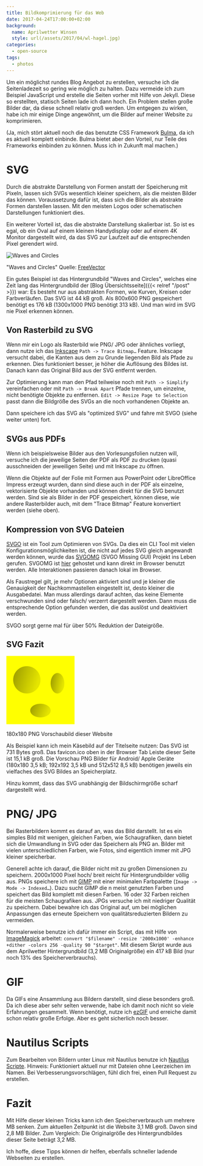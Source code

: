 ```yaml
---
title: Bildkomprimierung für das Web
date: 2017-04-24T17:00:00+02:00
background:
  name: Aprilwetter Winsen
  style: url(/assets/2017/04/wl-hagel.jpg)
categories:
  - open-source
tags:
  - photos
---
```


Um ein möglichst rundes Blog Angebot zu erstellen, versuche ich die Seitenladezeit so gering wie möglich zu halten.
Dazu vermeide ich zum Beispiel JavaScript und erstelle die Seiten vorher mit Hilfe von Jekyll.
Diese so erstellten, statisch Seiten lade ich dann hoch.
Ein Problem stellen große Bilder dar, da diese schnell relativ groß werden.
Um entgegen zu wirken, habe ich mir einige Dinge angewöhnt, um die Bilder auf meiner Website zu komprimieren.

(Ja, mich stört aktuell noch die das benutzte CSS Framework [Bulma](https://bulma.io), da ich es aktuell komplett einbinde.
Bulma bietet aber den Vorteil, nur Teile des Frameworks einbinden zu können.
Muss ich in Zukunft mal machen.)

# SVG

Durch die abstrakte Darstellung von Formen anstatt der Speicherung mit Pixeln, lassen sich SVGs wesentlich kleiner speichern, als die meisten Bilder das können.
Voraussetzung dafür ist, dass sich die Bilder als abstrakte Formen darstellen lassen.
Mit den meisten Logos oder schematischen Darstellungen funktioniert dies.

Ein weiterer Vorteil ist, das die abstrakte Darstellung skalierbar ist.
So ist es egal, ob ein Oval auf einem kleinen Handydisplay oder auf einem 4K Monitor dargestellt wird, da das SVG zur Laufzeit auf die entsprechenden Pixel gerendert wird.

![Waves and Circles](/assets/2017/03/waves-and-circles.svg)

"Waves and Circles" Quelle: [FreeVector](http://www.freevector.com/waves-and-circles)

Ein gutes Beispiel ist das Hintergrundbild "Waves and Circles", welches eine Zeit lang das Hintergrundbild der [Blog Übersichtsseite]({{< relref "/post" >}}) war: Es besteht nur aus abstrakten Formen, wie Kurven, Kreisen oder Farbverläufen.
Das SVG ist 44 kB groß.
Als 800x600 PNG gespeichert benötigt es 176 kB (1300x1000 PNG benötigt 313 kB).
Und man wird im SVG nie Pixel erkennen können.


## Von Rasterbild zu SVG

Wenn mir ein Logo als Rasterbild wie PNG/ JPG oder ähnliches vorliegt, dann nutze ich das [Inkscape](https://inkscape.org) `Path -> Trace Bitmap…` Feature.
Inkscape versucht dabei, die Kanten aus dem zu Grunde liegenden Bild als Pfade zu erkennen.
Dies funktioniert besser, je höher die Auflösung des Bildes ist.
Danach kann das Original Bild aus der SVG entfernt werden.

Zur Optimierung kann man den Pfad teilweise noch mit `Path -> Simplify` vereinfachen oder mit `Path -> Break Apart` Pfade trennen, um einzelne, nicht benötigte Objekte zu entfernen.
`Edit -> Resize Page to Selection` passt dann die Bildgröße des SVGs an die noch vorhandenen Objekte an.

Dann speichere ich das SVG als "optimized SVG" und fahre mit SVGO (siehe weiter unten) fort.

## SVGs aus PDFs

Wenn ich beispielsweise Bilder aus den Vorlesungsfolien nutzen will, versuche ich die jeweilige Seiten der PDF als PDF zu drucken (quasi ausschneiden der jeweiligen Seite) und mit Inkscape zu öffnen.

Wenn die Objekte auf der Folie mit Formen aus PowerPoint oder LibreOffice Impress erzeugt wurden, dann sind diese auch in der PDF als einzelne, vektorisierte Objekte vorhanden und können direkt für die SVG benutzt werden.
Sind sie als Bilder in der PDF gespeichert, können diese, wie andere Rasterbilder auch, mit dem "Trace Bitmap" Feature konvertiert werden (siehe oben).

## Kompression von SVG Dateien

[SVGO](https://github.com/svg/svgo) ist ein Tool zum Optimieren von SVGs.
Da dies ein CLI Tool mit vielen Konfigurationsmöglichkeiten ist, die nicht auf jedes SVG gleich angewandt werden können, wurde das [SVGOMG](https://github.com/jakearchibald/svgomg) (SVGO Missing GUI) Projekt ins Leben gerufen.
SVGOMG ist [hier](https://jakearchibald.github.io/svgomg/) gehostet und kann direkt im Browser benutzt werden.
Alle Interaktionen passieren danach lokal im Browser.

Als Faustregel gilt, je mehr Optionen aktiviert sind und je kleiner die Genauigkeit der Nachkommastellen eingestellt ist, desto kleiner die Ausgabedatei.
Man muss allerdings darauf achten, das keine Elemente verschwunden sind oder falsch/ verzerrt dargestellt werden.
Dann muss die entsprechende Option gefunden werden, die das auslöst und deaktiviert werden.

SVGO sorgt gerne mal für über 50% Reduktion der Dateigröße.

## SVG Fazit

![Käsebild Avatar](/apple-touch-icon.png)

180x180 PNG Vorschaubild dieser Website

Als Beispiel kann ich mein Käsebild auf der Titelseite nutzen: Das SVG ist 731 Bytes groß.
Das favicon.ico oben in der Browser Tab Leiste dieser Seite ist 15,1 kB groß.
Die Vorschau PNG Bilder für Android/ Apple Geräte (180x180 3,5 kB; 192x192 3,5 kB und 512x512 8,5 kB) benötigen jeweils ein vielfaches des SVG Bildes an Speicherplatz.

Hinzu kommt, dass das SVG unabhängig der Bildschirmgröße scharf dargestellt wird.

# PNG/ JPG

Bei Rasterbildern kommt es darauf an, was das Bild darstellt.
Ist es ein simples Bild mit wenigen, gleichen Farben, wie Schaugrafiken, dann bietet sich die Umwandlung in SVG oder das Speichern als PNG an.
Bilder mit vielen unterschiedlichen Farben, wie Fotos, sind eigentlich immer mit JPG kleiner speicherbar.

Generell achte ich darauf, die Bilder nicht mit zu großen Dimensionen zu speichern.
2000x1000 Pixel hoch/ breit reicht für Hintergrundbilder völlig aus.
PNGs speichere ich mit [GIMP](https://gimp.org) mit einer minimalen Farbpalette (`Image -> Mode -> Indexed…`).
Dazu sucht GIMP die n meist genutzten Farben und speichert das Bild komplett mit diesen Farben.
16 oder 32 Farben reichen für die meisten Schaugrafiken aus.
JPGs versuche ich mit niedriger Qualität zu speichern.
Dabei bewahre ich das Original auf, um bei möglichen Anpassungen das erneute Speichern von qualitätsreduzierten Bildern zu vermeiden.

Normalerweise benutze ich dafür immer ein Script, das mit Hilfe von [ImageMagick](https://imagemagick.org) arbeitet: `convert "$filename" -resize '2000x1000' -enhance +dither -colors 256 -quality 90 "$target"`.
Mit diesem Skript wurde aus dem Aprilwetter Hintergrundbild (3,2 MB Originalgröße) ein 417 kB Bild (nur noch 13% des Speicherverbrauchs).

# GIF

Da GIFs eine Ansammlung aus Bildern darstellt, sind diese besonders groß.
Da ich diese aber sehr selten verwende, habe ich damit noch nicht so viele Erfahrungen gesammelt.
Wenn benötigt, nutze ich [ezGIF](https://ezgif.com/) und erreiche damit schon relativ große Erfolge.
Aber es geht sicherlich noch besser.

# Nautilus Scripts

Zum Bearbeiten von Bildern unter Linux mit Nautilus benutze ich [Nautilus Scripte](https://github.com/EdJoPaTo/LinuxScripts/tree/master/Applications/NautilusScripts).
Hinweis: Funktioniert aktuell nur mit Dateien ohne Leerzeichen im Namen.
Bei Verbesserungsvorschlägen, fühl dich frei, einen Pull Request zu erstellen.

# Fazit

Mit Hilfe dieser kleinen Tricks kann ich den Speicherverbrauch um mehrere MB senken.
Zum aktuellen Zeitpunkt ist die Website 3,1 MB groß.
Davon sind 2,8 MB Bilder.
Zum Vergleich: Die Originalgröße des Hintergrundbildes dieser Seite beträgt 3,2 MB.

Ich hoffe, diese Tipps können dir helfen, ebenfalls schneller ladende Webseiten zu erstellen.
